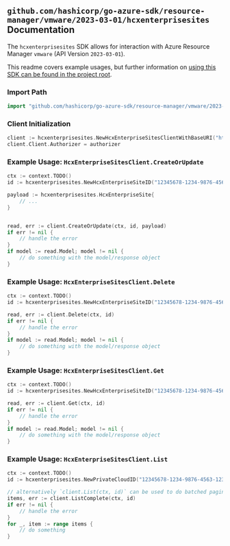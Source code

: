
## `github.com/hashicorp/go-azure-sdk/resource-manager/vmware/2023-03-01/hcxenterprisesites` Documentation

The `hcxenterprisesites` SDK allows for interaction with Azure Resource Manager `vmware` (API Version `2023-03-01`).

This readme covers example usages, but further information on [using this SDK can be found in the project root](https://github.com/hashicorp/go-azure-sdk/tree/main/docs).

### Import Path

```go
import "github.com/hashicorp/go-azure-sdk/resource-manager/vmware/2023-03-01/hcxenterprisesites"
```


### Client Initialization

```go
client := hcxenterprisesites.NewHcxEnterpriseSitesClientWithBaseURI("https://management.azure.com")
client.Client.Authorizer = authorizer
```


### Example Usage: `HcxEnterpriseSitesClient.CreateOrUpdate`

```go
ctx := context.TODO()
id := hcxenterprisesites.NewHcxEnterpriseSiteID("12345678-1234-9876-4563-123456789012", "example-resource-group", "privateCloudValue", "hcxEnterpriseSiteValue")

payload := hcxenterprisesites.HcxEnterpriseSite{
	// ...
}


read, err := client.CreateOrUpdate(ctx, id, payload)
if err != nil {
	// handle the error
}
if model := read.Model; model != nil {
	// do something with the model/response object
}
```


### Example Usage: `HcxEnterpriseSitesClient.Delete`

```go
ctx := context.TODO()
id := hcxenterprisesites.NewHcxEnterpriseSiteID("12345678-1234-9876-4563-123456789012", "example-resource-group", "privateCloudValue", "hcxEnterpriseSiteValue")

read, err := client.Delete(ctx, id)
if err != nil {
	// handle the error
}
if model := read.Model; model != nil {
	// do something with the model/response object
}
```


### Example Usage: `HcxEnterpriseSitesClient.Get`

```go
ctx := context.TODO()
id := hcxenterprisesites.NewHcxEnterpriseSiteID("12345678-1234-9876-4563-123456789012", "example-resource-group", "privateCloudValue", "hcxEnterpriseSiteValue")

read, err := client.Get(ctx, id)
if err != nil {
	// handle the error
}
if model := read.Model; model != nil {
	// do something with the model/response object
}
```


### Example Usage: `HcxEnterpriseSitesClient.List`

```go
ctx := context.TODO()
id := hcxenterprisesites.NewPrivateCloudID("12345678-1234-9876-4563-123456789012", "example-resource-group", "privateCloudValue")

// alternatively `client.List(ctx, id)` can be used to do batched pagination
items, err := client.ListComplete(ctx, id)
if err != nil {
	// handle the error
}
for _, item := range items {
	// do something
}
```
